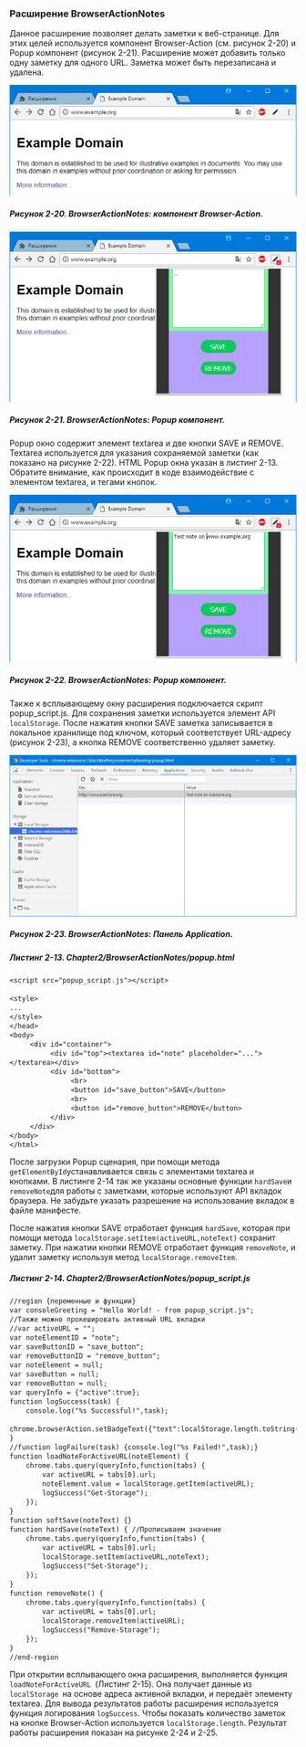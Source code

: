 ### Расширение BrowserActionNotes

Данное расширение позволяет делать заметки к веб-странице. Для этих целей используется компонент Browser-Action \(см. рисунок 2-20\) и Popup компонент \(рисунок 2-21\). Расширение может добавить только одну заметку для одного URL. Заметка может быть перезаписана и удалена.

![Рисунок 2-20. BrowserActionNotes: компонент Browser-Action](/assets/figure-2-20.png)

##### Рисунок 2-20. _BrowserActionNotes: компонент Browser-Action._

![Рисунок 2-21. BrowserActionNotes: Popup компонент](/assets/figure-2-21.png)

##### Рисунок 2-21. _BrowserActionNotes: Popup компонент._

Popup окно содержит элемент textarea и две кнопки SAVE и REMOVE. Textarea используется для указания сохраняемой заметки \(как показано на рисунке 2-22\). HTML Popup окна указан в листинг 2-13. Обратите внимание, как происходит в коде взаимодействие с элементом textarea, и тегами кнопок.

![Рисунок 2-22. BrowserActionNotes: Popup компонент](/assets/figure-2-22.png)

##### Рисунок 2-22. _BrowserActionNotes: Popup компонент._

Также к всплывающему окну расширения подключается скрипт popup\_script.js. Для сохранения заметки используется элемент API `localStorage`. После нажатия кнопки SAVE заметка записывается в локальное хранилище под ключом, который соответствует URL-адресу \(рисунок 2-23\), а кнопка REMOVE соответственно удаляет заметку.

![Рисунок 2-23. BrowserActionNotes: Панель Application](/assets/figure-2-23.png)

##### Рисунок 2-23. _BrowserActionNotes: Панель Application._

##### Листинг 2-13. _Chapter2/BrowserActionNotes/popup.html_

```
<script src="popup_script.js"></script>

<style>
...
</style>
</head>
<body>
     <div id="container">
          <div id="top"><textarea id="note" placeholder="..."></textarea></div>
          <div id="bottom">
               <br>
               <button id="save_button">SAVE</button>
               <br>
               <button id="remove_button">REMOVE</button>
          </div>
     </div>
</body>
</html>
```

После загрузки Popup сценария, при помощи метода `getElementById`устанавливается связь с элементами textarea и кнопками. В листинге 2-14 так же указаны основные функции `hardSave`и `removeNote`для работы с заметками, которые используют API вкладок браузера. Не забудьте указать разрешение на использование вкладок в файле манифесте.

После нажатия кнопки SAVE отработает функция `hardSave`, которая при помощи метода `localStorage.setItem(activeURL,noteText)` сохранит заметку. При нажатии кнопки REMOVE отработает функция `removeNote`, и удалит заметку используя метод `localStorage.removeItem`.

##### Листинг 2-14. _Chapter2/BrowserActionNotes/popup\_script.js_

```
//region {переменные и функции}
var consoleGreeting = "Hello World! - from popup_script.js";
//Также можно прокешировать активный URL вкладки
//var activeURL = "";
var noteElementID = "note";
var saveButtonID = "save_button";
var removeButtonID = "remove_button";
var noteElement = null;
var saveButton = null;
var removeButton = null;
var queryInfo = {"active":true};
function logSuccess(task) {
    console.log("%s Successful!",task);
    chrome.browserAction.setBadgeText({"text":localStorage.length.toString()});
}
//function logFailure(task) {console.log("%s Failed!",task);}
function loadNoteForActiveURL(noteElement) {
    chrome.tabs.query(queryInfo,function(tabs) {
        var activeURL = tabs[0].url;
        noteElement.value = localStorage.getItem(activeURL);
        logSuccess("Get-Storage");
    });
}
function softSave(noteText) {}
function hardSave(noteText) { //Прописываем значение
    chrome.tabs.query(queryInfo,function(tabs) {
        var activeURL = tabs[0].url;
        localStorage.setItem(activeURL,noteText);
        logSuccess("Set-Storage");
    });
}
function removeNote() {
    chrome.tabs.query(queryInfo,function(tabs) {
        var activeURL = tabs[0].url;
        localStorage.removeItem(activeURL);
        logSuccess("Remove-Storage");
    });
}
//end-region
```

При открытии всплывающего окна расширения, выполняется функция `loadNoteForActiveURL `\(Листинг 2-15\). Она получает данные из `localStorage `на основе адреса активной вкладки, и передаёт элементу textarea. Для вывода результатов работы расширения используется функция логирования `logSuccess`. Чтобы показать количество заметок на кнопке Browser-Action используется `localStorage.length`. Результат работы расширения показан на рисунке 2-24 и 2-25.



